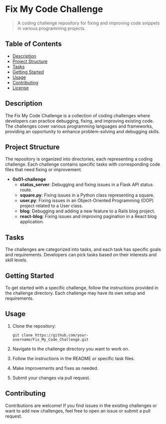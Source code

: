 # Fix My Code Challenge


> A coding challenge repository for fixing and improving code snippets in various programming projects.

## Table of Contents

- [Description](#description)
- [Project Structure](#project-structure)
- [Tasks](#tasks)
- [Getting Started](#getting-started)
- [Usage](#usage)
- [Contributing](#contributing)
- [License](#license)

## Description

The Fix My Code Challenge is a collection of coding challenges where developers can practice debugging, fixing, and improving existing code. The challenges cover various programming languages and frameworks, providing an opportunity to enhance problem-solving and debugging skills.

## Project Structure

The repository is organized into directories, each representing a coding challenge. Each challenge contains specific tasks with corresponding code files that need fixing or improvement.

- **0x01-challenge**
  - **status_server**: Debugging and fixing issues in a Flask API status route.
  - **square.py**: Fixing issues in a Python class representing a square.
  - **user.py**: Fixing issues in an Object-Oriented Programming (OOP) project related to a User class.
  - **blog**: Debugging and adding a new feature to a Rails blog project.
  - **react-blog**: Fixing issues and improving pagination in a React blog application.

## Tasks

The challenges are categorized into tasks, and each task has specific goals and requirements. Developers can pick tasks based on their interests and skill levels.

## Getting Started

To get started with a specific challenge, follow the instructions provided in the challenge directory. Each challenge may have its own setup and requirements.

## Usage

1. Clone the repository:

   ```
   git clone https://github.com/your-username/Fix_My_Code_Challenge.git
    ```

1. Navigate to the challenge directory you want to work on.

2. Follow the instructions in the README or specific task files.

3. Make improvements and fixes as needed.

4. Submit your changes via pull request.

## Contributing

Contributions are welcome! If you find issues in the existing challenges or want to add new challenges, feel free to open an issue or submit a pull request.
